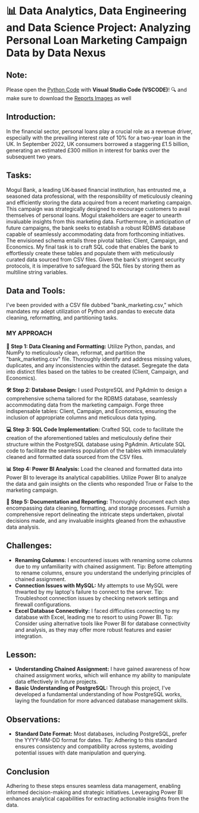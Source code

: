 # 📊 Data Analytics, Data Engineering and Data Science Project: Analyzing Personal Loan Marketing Campaign Data by Data Nexus

## Note:
Please open the [Python Code](Olabode%20Kayode%20Data%20Nexus%20Project/Python%20Code/Olabode%20Kayode%20DataNexusProject.ipynb) with **Visual Studio Code (VSCODE)**! 🔍 and make sure to download the [Reports Images](Olabode%20Kayode%20Data%20Nexus%20Project/Power%20BI%20reports) as well

## Introduction:
In the financial sector, personal loans play a crucial role as a revenue driver, especially with the prevailing interest rate of 10% for a two-year loan in the UK. In September 2022, UK consumers borrowed a staggering £1.5 billion, generating an estimated £300 million in interest for banks over the subsequent two years.

## Tasks:
Mogul Bank, a leading UK-based financial institution, has entrusted me, a seasoned data professional, with the responsibility of meticulously cleaning and efficiently storing the data acquired from a recent marketing campaign. This campaign was strategically designed to encourage customers to avail themselves of personal loans. Mogul stakeholders are eager to unearth invaluable insights from this marketing data. Furthermore, in anticipation of future campaigns, the bank seeks to establish a robust RDBMS database capable of seamlessly accommodating data from forthcoming initiatives. The envisioned schema entails three pivotal tables: Client, Campaign, and Economics. My final task is to craft SQL code that enables the bank to effortlessly create these tables and populate them with meticulously curated data sourced from CSV files. Given the bank's stringent security protocols, it is imperative to safeguard the SQL files by storing them as multiline string variables.

## Data and Tools:
I've been provided with a CSV file dubbed "bank_marketing.csv," which mandates my adept utilization of Python and pandas to execute data cleaning, reformatting, and partitioning tasks.

### **MY APPROACH**

**🔧 Step 1: Data Cleaning and Formatting:**
Utilize Python, pandas, and NumPy to meticulously clean, reformat, and partition the "bank_marketing.csv" file. Thoroughly identify and address missing values, duplicates, and any inconsistencies within the dataset. Segregate the data into distinct files based on the tables to be created (Client, Campaign, and Economics).

**🛠️ Step 2: Database Design:**
I used PostgreSQL and PgAdmin to design a comprehensive schema tailored for the RDBMS database, seamlessly accommodating data from the marketing campaign. Forge three indispensable tables: Client, Campaign, and Economics, ensuring the inclusion of appropriate columns and meticulous data typing.

**💻 Step 3: SQL Code Implementation:**
Crafted SQL code to facilitate the creation of the aforementioned tables and meticulously define their structure within the PostgreSQL database using PgAdmin. Articulate SQL code to facilitate the seamless population of the tables with immaculately cleaned and formatted data sourced from the CSV files.

**📊 Step 4: Power BI Analysis:**
Load the cleaned and formatted data into Power BI to leverage its analytical capabilities. Utilize Power BI to analyze the data and gain insights on the clients who responded True or False to the marketing campaign.

**📝 Step 5: Documentation and Reporting:**
Thoroughly document each step encompassing data cleaning, formatting, and storage processes. Furnish a comprehensive report delineating the intricate steps undertaken, pivotal decisions made, and any invaluable insights gleaned from the exhaustive data analysis.

## Challenges:
- **Renaming Columns:** I encountered issues with renaming some columns due to my unfamiliarity with chained assignment. Tip: Before attempting to rename columns, ensure you understand the underlying principles of chained assignment.
- **Connection Issues with MySQL:** My attempts to use MySQL were thwarted by my laptop's failure to connect to the server. Tip: Troubleshoot connection issues by checking network settings and firewall configurations.
- **Excel Database Connectivity:** I faced difficulties connecting to my database with Excel, leading me to resort to using Power BI. Tip: Consider using alternative tools like Power BI for database connectivity and analysis, as they may offer more robust features and easier integration.

## Lesson:
- **Understanding Chained Assignment:** I have gained awareness of how chained assignment works, which will enhance my ability to manipulate data effectively in future projects.
- **Basic Understanding of PostgreSQL:** Through this project, I've developed a fundamental understanding of how PostgreSQL works, laying the foundation for more advanced database management skills.

## Observations:
- **Standard Date Format:** Most databases, including PostgreSQL, prefer the YYYY-MM-DD format for dates. Tip: Adhering to this standard ensures consistency and compatibility across systems, avoiding potential issues with date manipulation and querying.

## Conclusion
Adhering to these steps ensures seamless data management, enabling informed decision-making and strategic initiatives. Leveraging Power BI enhances analytical capabilities for extracting actionable insights from the data.
